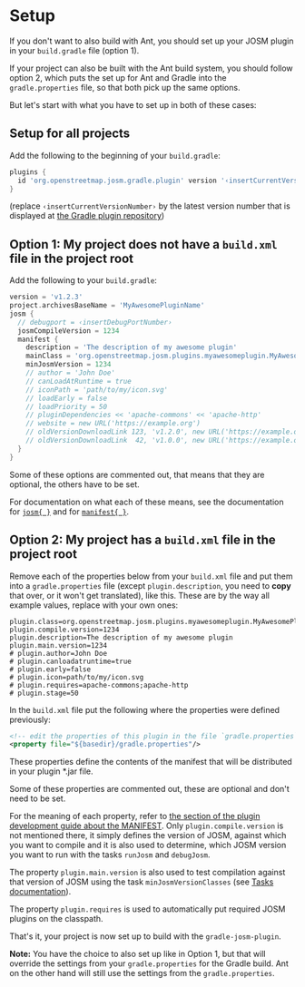 # Setup

If you don't want to also build with Ant, you should set up your JOSM plugin in your `build.gradle` file (option 1).

If your project can also be built with the Ant build system, you should follow option 2, which puts the set up for Ant and Gradle into the `gradle.properties` file, so that both pick up the same options.

But let's start with what you have to set up in both of these cases:

## Setup for all projects

Add the following to the beginning of your `build.gradle`:
```gradle
plugins {
  id 'org.openstreetmap.josm.gradle.plugin' version '‹insertCurrentVersionNumber›'
}
```
(replace `‹insertCurrentVersionNumber›` by the latest version number that is displayed at [the Gradle plugin repository](https://plugins.gradle.org/plugin/org.openstreetmap.josm.gradle.plugin))

## Option 1: My project does not have a `build.xml` file in the project root

Add the following to your `build.gradle`:
```gradle
version = 'v1.2.3'
project.archivesBaseName = 'MyAwesomePluginName'
josm {
  // debugport = ‹insertDebugPortNumber›
  josmCompileVersion = 1234
  manifest {
    description = 'The description of my awesome plugin'
    mainClass = 'org.openstreetmap.josm.plugins.myawesomeplugin.MyAwesomePlugin'
    minJosmVersion = 1234
    // author = 'John Doe'
    // canLoadAtRuntime = true
    // iconPath = 'path/to/my/icon.svg'
    // loadEarly = false
    // loadPriority = 50
    // pluginDependencies << 'apache-commons' << 'apache-http'
    // website = new URL('https://example.org')
    // oldVersionDownloadLink 123, 'v1.2.0', new URL('https://example.org/download/v1.2.0/MyAwesomePlugin.jar')
    // oldVersionDownloadLink  42, 'v1.0.0', new URL('https://example.org/download/v1.0.0/MyAwesomePlugin.jar')
  }
}
```
Some of these options are commented out, that means that they are optional, the others have to be set.

For documentation on what each of these means, see the documentation for [`josm{ }`](https://floscher.github.io/gradle-josm-plugin/groovydoc/current/org/openstreetmap/josm/gradle/plugin/JosmPluginExtension.html) and for [`manifest{ }`](https://floscher.github.io/gradle-josm-plugin/groovydoc/current/org/openstreetmap/josm/gradle/plugin/Manifest.html).



## Option 2: My project has a `build.xml` file in the project root

Remove each of the properties below from your `build.xml` file and put them into a `gradle.properties` file (except `plugin.description`, you need to **copy** that over, or it won't get translated), like this. These are by the way all example values, replace with your own ones:
```properties
plugin.class=org.openstreetmap.josm.plugins.myawesomeplugin.MyAwesomePlugin
plugin.compile.version=1234
plugin.description=The description of my awesome plugin
plugin.main.version=1234
# plugin.author=John Doe
# plugin.canloadatruntime=true
# plugin.early=false
# plugin.icon=path/to/my/icon.svg
# plugin.requires=apache-commons;apache-http
# plugin.stage=50
```
In the `build.xml` file put the following where the properties were defined previously:
```xml
<!-- edit the properties of this plugin in the file `gradle.properties` -->
<property file="${basedir}/gradle.properties"/>
```

These properties define the contents of the manifest that will be distributed in your plugin \*.jar file.

Some of these properties are commented out, these are optional and don't need to be set.

For the meaning of each property, refer to [the section of the plugin development guide about the MANIFEST](https://josm.openstreetmap.de/wiki/DevelopersGuide/DevelopingPlugins#ThemanifestfileforaJOSMplugin). Only `plugin.compile.version` is not mentioned there, it simply defines the version of JOSM, against which you want to compile and it is also used to determine, which JOSM version you want to run with the tasks `runJosm` and `debugJosm`.

The property `plugin.main.version` is also used to test compilation against that version of JOSM using the task `minJosmVersionClasses` (see [Tasks documentation](./Tasks.md)).

The property `plugin.requires` is used to automatically put required JOSM plugins on the classpath.

That's it, your project is now set up to build with the `gradle-josm-plugin`.

**Note:** You have the choice to also set up like in Option 1, but that will override the settings from your `gradle.properties` for the Gradle build. Ant on the other hand will still use the settings from the `gradle.properties`.
